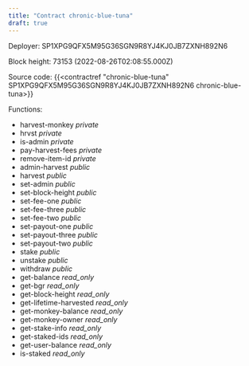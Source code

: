 ```yaml
---
title: "Contract chronic-blue-tuna"
draft: true
---
```

Deployer: SP1XPG9QFX5M95G36SGN9R8YJ4KJ0JB7ZXNH892N6


 



Block height: 73153 (2022-08-26T02:08:55.000Z)

Source code: {{<contractref "chronic-blue-tuna" SP1XPG9QFX5M95G36SGN9R8YJ4KJ0JB7ZXNH892N6 chronic-blue-tuna>}}

Functions:

* harvest-monkey _private_
* hrvst _private_
* is-admin _private_
* pay-harvest-fees _private_
* remove-item-id _private_
* admin-harvest _public_
* harvest _public_
* set-admin _public_
* set-block-height _public_
* set-fee-one _public_
* set-fee-three _public_
* set-fee-two _public_
* set-payout-one _public_
* set-payout-three _public_
* set-payout-two _public_
* stake _public_
* unstake _public_
* withdraw _public_
* get-balance _read_only_
* get-bgr _read_only_
* get-block-height _read_only_
* get-lifetime-harvested _read_only_
* get-monkey-balance _read_only_
* get-monkey-owner _read_only_
* get-stake-info _read_only_
* get-staked-ids _read_only_
* get-user-balance _read_only_
* is-staked _read_only_
